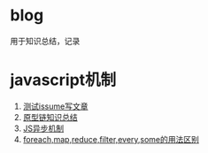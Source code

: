 # blog
用于知识总结，记录

# javascript机制
1. [测试issume写文章](https://github.com/yuandaishi/blog/issues/1)
2. [原型链知识总结](https://github.com/yuandaishi/blog/issues/2)
3. [JS异步机制](https://github.com/yuandaishi/blog/issues/3)
4. [foreach,map,reduce,filter,every,some的用法区别](https://github.com/yuandaishi/blog/issues/3)
